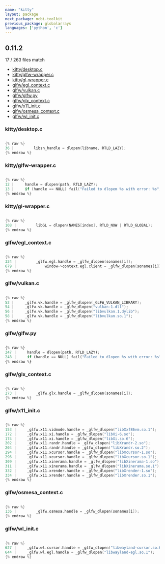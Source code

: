 ```yaml
---
name: "kitty"
layout: package
next_package: ncbi-toolkit
previous_package: globalarrays
languages: ['python', 'c']
---
```

## 0.11.2
17 / 263 files match

 - [kitty/desktop.c](#kittydesktopc)
 - [kitty/glfw-wrapper.c](#kittyglfw-wrapperc)
 - [kitty/gl-wrapper.c](#kittygl-wrapperc)
 - [glfw/egl_context.c](#glfwegl_contextc)
 - [glfw/vulkan.c](#glfwvulkanc)
 - [glfw/glfw.py](#glfwglfwpy)
 - [glfw/glx_context.c](#glfwglx_contextc)
 - [glfw/x11_init.c](#glfwx11_initc)
 - [glfw/osmesa_context.c](#glfwosmesa_contextc)
 - [glfw/wl_init.c](#glfwwl_initc)

### kitty/desktop.c

```c

{% raw %}
36 |         libsn_handle = dlopen(libname, RTLD_LAZY);
{% endraw %}

```
### kitty/glfw-wrapper.c

```c

{% raw %}
12 |     handle = dlopen(path, RTLD_LAZY);
13 |     if (handle == NULL) fail("Failed to dlopen %s with error: %s", path, dlerror());
{% endraw %}

```
### kitty/gl-wrapper.c

```c

{% raw %}
108 |         libGL = dlopen(NAMES[index], RTLD_NOW | RTLD_GLOBAL);
{% endraw %}

```
### glfw/egl_context.c

```c

{% raw %}
324 |         _glfw.egl.handle = _glfw_dlopen(sonames[i]);
679 |             window->context.egl.client = _glfw_dlopen(sonames[i]);
{% endraw %}

```
### glfw/vulkan.c

```c

{% raw %}
52 |     _glfw.vk.handle = _glfw_dlopen(_GLFW_VULKAN_LIBRARY);
54 |     _glfw.vk.handle = _glfw_dlopen("vulkan-1.dll");
56 |     _glfw.vk.handle = _glfw_dlopen("libvulkan.1.dylib");
58 |     _glfw.vk.handle = _glfw_dlopen("libvulkan.so.1");
{% endraw %}

```
### glfw/glfw.py

```python

{% raw %}
247 |     handle = dlopen(path, RTLD_LAZY);
248 |     if (handle == NULL) fail("Failed to dlopen %s with error: %s", path, dlerror());
{% endraw %}

```
### glfw/glx_context.c

```c

{% raw %}
273 |         _glfw.glx.handle = _glfw_dlopen(sonames[i]);
{% endraw %}

```
### glfw/x11_init.c

```c

{% raw %}
153 |     _glfw.x11.vidmode.handle = _glfw_dlopen("libXxf86vm.so.1");
172 |     _glfw.x11.xi.handle = _glfw_dlopen("libXi-6.so");
174 |     _glfw.x11.xi.handle = _glfw_dlopen("libXi.so.6");
202 |     _glfw.x11.randr.handle = _glfw_dlopen("libXrandr-2.so");
204 |     _glfw.x11.randr.handle = _glfw_dlopen("libXrandr.so.2");
294 |     _glfw.x11.xcursor.handle = _glfw_dlopen("libXcursor-1.so");
296 |     _glfw.x11.xcursor.handle = _glfw_dlopen("libXcursor.so.1");
309 |     _glfw.x11.xinerama.handle = _glfw_dlopen("libXinerama-1.so");
311 |     _glfw.x11.xinerama.handle = _glfw_dlopen("libXinerama.so.1");
332 |     _glfw.x11.xrender.handle = _glfw_dlopen("libXrender-1.so");
334 |     _glfw.x11.xrender.handle = _glfw_dlopen("libXrender.so.1");
{% endraw %}

```
### glfw/osmesa_context.c

```c

{% raw %}
136 |         _glfw.osmesa.handle = _glfw_dlopen(sonames[i]);
{% endraw %}

```
### glfw/wl_init.c

```c

{% raw %}
627 |     _glfw.wl.cursor.handle = _glfw_dlopen("libwayland-cursor.so.0");
644 |     _glfw.wl.egl.handle = _glfw_dlopen("libwayland-egl.so.1");
{% endraw %}

```